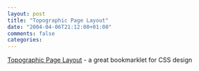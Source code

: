 ```yaml
---
layout: post
title: "Topographic Page Layout"
date: "2004-04-06T21:12:00+01:00"
comments: false
categories: 
---
```


<p><a href="http://www.make-believe.org/posts/04/04/01/0">Topographic Page Layout</a> - a great bookmarklet for CSS design</p>


